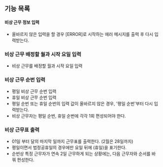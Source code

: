 ## 기능 목록

#### 비상 근무 정보 입력
- 올바르지 않은 입력을 할 경우 [ERROR]로 시작하는 에러 메시지를 출력 후 다시 입력받는다.

### 비상 근무 배정할 월과 시작 요일 입력
- 비상 근무를 배정할 월과 시작 요일 입력

### 비상 근무 순번 입력
- 평일 비상 근무 순번 입력
- 휴일 비상 근무 순번 입력
- 평일 순번 또는 휴일 순번의 입력 값이 올바르지 않은 경우, '평일 순번'부터 다시 입력받는다.
- 비상 근무자는 평일 순번, 휴일 순번에 각각 1회 편성되어야 한다.

### 비상 근무표 출력
- 01일 부터 달의 마지막 일까지 근무표를 출력한다. (2월은 28일까지)
- 평일이면서 법정공휴일의 경우에만 요일 뒤에 (휴일)을 표기한다.
- 순번상 특정 근무자가 연속 2일 근무하게 되는 상황에는, 다음 근무자와 순서를 바꿔 편성한다.